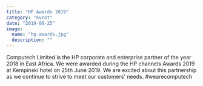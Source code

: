 ```yaml
---
title: "HP Awards 2019"
category: "event"
date: "2019-06-25"
image:
  name: "hp-awards.jpg"
  description: ""
---
```


Computech Limited is the HP corporate and enterprise partner of the year 2018 in East Africa. We were awarded during the HP channels Awards 2019 at Kempinski hotel on 25th June 2019. We are excited about this partnership as we continue to strive to meet our customers’ needs. #wearecomputech
